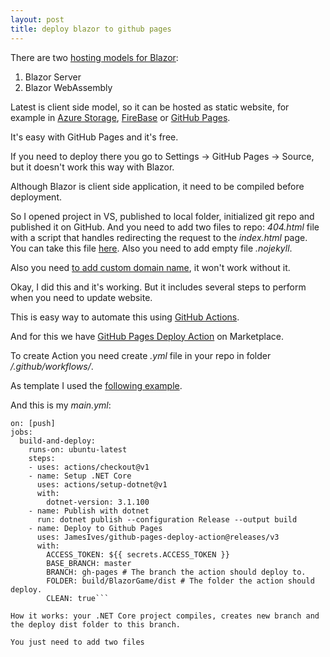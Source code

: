 ```yaml
---
layout: post
title: deploy blazor to github pages
---
```

There are two [hosting models for Blazor](https://docs.microsoft.com/en-us/aspnet/core/blazor/hosting-models?view=aspnetcore-3.1):
1. Blazor Server
2. Blazor WebAssembly

Latest is client side model, so it can be hosted as static website, for example in [Azure Storage](https://docs.microsoft.com/en-us/azure/storage/blobs/storage-blob-static-website), [FireBase](https://firebase.google.com/) or [GitHub Pages](https://pages.github.com/).

It's easy with GitHub Pages and it's free.

If you need to deploy there you go to Settings -> GitHub Pages -> Source, but it doesn't work this way with Blazor. 

Although Blazor is client side application, it need to be compiled before deployment. 

So I opened project in VS, published to local folder, initialized git repo and published it on GitHub. And you need to add two files to repo: <i>404.html</i> file with a script that handles redirecting the request to the <i>index.html</i> page. You can take this file [here](https://github.com/blazor-demo/blazor-demo.github.io/blob/master/404.html). Also you need to add empty file <i>.nojekyll</i>.

Also you need [to add custom domain name](https://alexsolution.com/domain-name/), it won't work without it.

Okay, I did this and it's working. But it includes several steps to perform when you need to update website.

This is easy way to automate this using [GitHub Actions](https://github.com/features/actions).

And for this we have [GitHub Pages Deploy Action](https://github.com/marketplace/actions/deploy-to-github-pages) on Marketplace.

To create Action you need create <i>.yml</i> file in your repo in folder <i>/.github/workflows/</i>.

As template I used the [following example](https://github.com/fernandreu/blazor-pages/blob/master/.github/workflows/gh-pages.yml).

And this is my <i>main.yml</i>:

```name: Build and Deploy
on: [push]
jobs:
  build-and-deploy:
    runs-on: ubuntu-latest
    steps:
    - uses: actions/checkout@v1
    - name: Setup .NET Core
      uses: actions/setup-dotnet@v1
      with:
        dotnet-version: 3.1.100
    - name: Publish with dotnet
      run: dotnet publish --configuration Release --output build
    - name: Deploy to Github Pages
      uses: JamesIves/github-pages-deploy-action@releases/v3
      with:
        ACCESS_TOKEN: ${{ secrets.ACCESS_TOKEN }}
        BASE_BRANCH: master
        BRANCH: gh-pages # The branch the action should deploy to.
        FOLDER: build/BlazorGame/dist # The folder the action should deploy.
        CLEAN: true```

How it works: your .NET Core project compiles, creates new branch and the deploy dist folder to this branch.

You just need to add two files 
